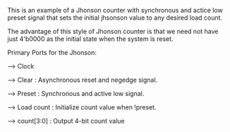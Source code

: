 This is an example of a Jhonson counter with synchronous and actice low preset signal that sets the initial jhsonson value to any desired load count.

The advantage of this style of Jhonson counter is that we need not have just 4'b0000 as the initial state when the system is reset. 

Primary Ports for the Jhonson:

--> Clock

--> Clear : Asynchronous reset and negedge signal. 

--> Preset : Synchronous and active low signal. 

--> Load count : Initialize count value when !preset. 

--> count[3:0] : Output 4-bit count value
